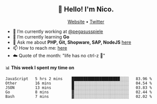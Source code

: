 <h2 align="center">👋 Hello! I'm Nico.</h2>
<p align="center">
  <a href="https://gruselhaus.com">Website</a> •
  <a href="https://twitter.com/NicoFinkernagel">Twitter</a>
</p>


- 🔭 I’m currently working at [@pegasusspiele](https://github.com/pegasusspiele)
- 🌱 I’m currently learning **Go**
- 💬 Ask me about **PHP, Git, Shopware, SAP, NodeJS** [here](https://github.com/gruselhaus/gruselhaus/issues)
- 📫 How to reach me: [here](https://github.com/gruselhaus/gruselhaus/issues)
- ☁️ Quote of the month: "life has no ctrl-z 🌴"

📊 **This week I spent my time on**
<!--START_SECTION:waka-->
```text
JavaScript   5 hrs 2 mins    █████████████████████░░░░   83.96 % 
Other        16 mins         █░░░░░░░░░░░░░░░░░░░░░░░░   04.54 % 
JSON         13 mins         █░░░░░░░░░░░░░░░░░░░░░░░░   03.83 % 
Go           8 mins          ▓░░░░░░░░░░░░░░░░░░░░░░░░   02.44 % 
Bash         7 mins          ▓░░░░░░░░░░░░░░░░░░░░░░░░   02.02 % 
```
<!--END_SECTION:waka-->
